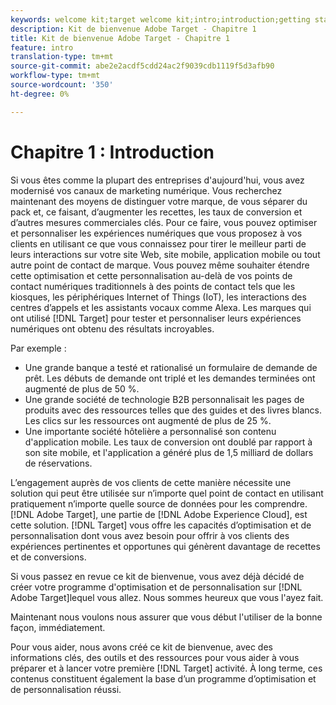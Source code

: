 ```yaml
---
keywords: welcome kit;target welcome kit;intro;introduction;getting started
description: Kit de bienvenue Adobe Target - Chapitre 1
title: Kit de bienvenue Adobe Target - Chapitre 1
feature: intro
translation-type: tm+mt
source-git-commit: abe2e2acdf5cdd24ac2f9039cdb1119f5d3afb90
workflow-type: tm+mt
source-wordcount: '350'
ht-degree: 0%

---
```



# Chapitre 1 : Introduction

Si vous êtes comme la plupart des entreprises d&#39;aujourd&#39;hui, vous avez modernisé vos canaux de marketing numérique. Vous recherchez maintenant des moyens de distinguer votre marque, de vous séparer du pack et, ce faisant, d’augmenter les recettes, les taux de conversion et d’autres mesures commerciales clés. Pour ce faire, vous pouvez optimiser et personnaliser les expériences numériques que vous proposez à vos clients en utilisant ce que vous connaissez pour tirer le meilleur parti de leurs interactions sur votre site Web, site mobile, application mobile ou tout autre point de contact de marque. Vous pouvez même souhaiter étendre cette optimisation et cette personnalisation au-delà de vos points de contact numériques traditionnels à des points de contact tels que les kiosques, les périphériques Internet of Things (IoT), les interactions des centres d’appels et les assistants vocaux comme Alexa. Les marques qui ont utilisé [!DNL Target] pour tester et personnaliser leurs expériences numériques ont obtenu des résultats incroyables.

Par exemple :

* Une grande banque a testé et rationalisé un formulaire de demande de prêt. Les débuts de demande ont triplé et les demandes terminées ont augmenté de plus de 50 %.
* Une grande société de technologie B2B personnalisait les pages de produits avec des ressources telles que des guides et des livres blancs. Les clics sur les ressources ont augmenté de plus de 25 %.
* Une importante société hôtelière a personnalisé son contenu d&#39;application mobile. Les taux de conversion ont doublé par rapport à son site mobile, et l&#39;application a généré plus de 1,5 milliard de dollars de réservations.

L’engagement auprès de vos clients de cette manière nécessite une solution qui peut être utilisée sur n’importe quel point de contact en utilisant pratiquement n’importe quelle source de données pour les comprendre. [!DNL Adobe Target], une partie de [!DNL Adobe Experience Cloud], est cette solution. [!DNL Target] vous offre les capacités d’optimisation et de personnalisation dont vous avez besoin pour offrir à vos clients des expériences pertinentes et opportunes qui génèrent davantage de recettes et de conversions.

Si vous passez en revue ce kit de bienvenue, vous avez déjà décidé de créer votre programme d&#39;optimisation et de personnalisation sur [!DNL Adobe Target]lequel vous allez. Nous sommes heureux que vous l&#39;ayez fait.

Maintenant nous voulons nous assurer que vous début l&#39;utiliser de la bonne façon, immédiatement.

Pour vous aider, nous avons créé ce kit de bienvenue, avec des informations clés, des outils et des ressources pour vous aider à vous préparer et à lancer votre première [!DNL Target] activité. À long terme, ces contenus constituent également la base d’un programme d’optimisation et de personnalisation réussi.
